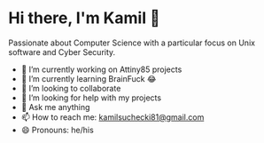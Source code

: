 # Hi there, I'm Kamil 👋

Passionate about Computer Science with a particular focus on Unix software and Cyber Security.

- 🔭 I’m currently working on Attiny85 projects
- 🌱 I’m currently learning BrainFuck 😂
- 👯 I’m looking to collaborate
- 🤔 I’m looking for help with my projects
- 💬 Ask me anything
- 📫 How to reach me: kamilsuchecki81@gmail.com
- 😄 Pronouns: he/his
